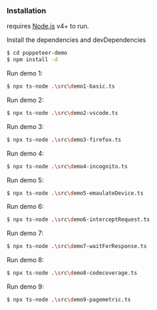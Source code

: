 ### Installation

requires [Node.js](https://nodejs.org/) v4+ to run.

Install the dependencies and devDependencies

```sh
$ cd puppeteer-demo
$ npm install -d
```

Run demo 1:
```sh
$ npx ts-node .\src\demo1-basic.ts
```

Run demo 2:
```sh
$ npx ts-node .\src\demo2-vscode.ts
```

Run demo 3:
```sh
$ npx ts-node .\src\demo3-firefox.ts
```

Run demo 4:
```sh
$ npx ts-node .\src\demo4-incognito.ts
```

Run demo 5:
```sh
$ npx ts-node .\src\demo5-emaulateDevice.ts
```

Run demo 6:
```sh
$ npx ts-node .\src\demo6-interceptRequest.ts
```

Run demo 7:
```sh
$ npx ts-node .\src\demo7-waitForResponse.ts
```

Run demo 8:
```sh
$ npx ts-node .\src\demo8-codecoverage.ts
```

Run demo 9:
```sh
$ npx ts-node .\src\demo9-pagemetric.ts
```

